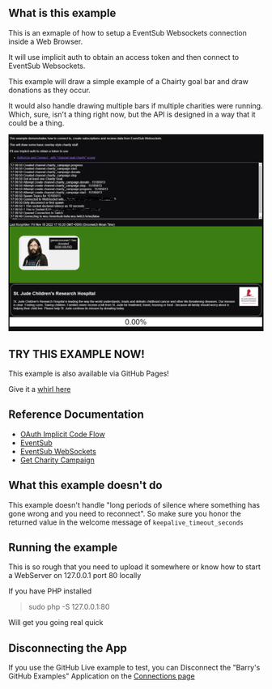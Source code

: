 ## What is this example

This is an exmaple of how to setup a EventSub Websockets connection inside a Web Browser.

It will use implicit auth to obtain an access token and then connect to EventSub Websockets.

This example will draw a simple example of a Chairty goal bar and draw donations as they occur.

It would also handle drawing multiple bars if multiple charities were running.
Which, sure, isn't a thing right now, but the API is designed in a way that it could be a thing.

![A Screenshot](example.png)

## TRY THIS EXAMPLE NOW!

This example is also available via GitHub Pages!

Give it a [whirl here](https://barrycarlyon.github.io/twitch_misc/eventsub/websockets/web/charity/)

## Reference Documentation

- [OAuth Implicit Code Flow](https://dev.twitch.tv/docs/authentication/getting-tokens-oauth#implicit-grant-flow)
- [EventSub](https://dev.twitch.tv/docs/eventsub)
- [EventSub WebSockets](https://dev.twitch.tv/docs/eventsub/handling-websocket-events)
- [Get Charity Campaign](https://dev.twitch.tv/docs/api/reference#get-charity-campaign)

## What this example doesn't do

This example doesn't handle "long periods of silence where something has gone wrong and you need to reconnect".
So make sure you honor the returned value in the welcome message of `keepalive_timeout_seconds`

## Running the example

This is so rough that you need to upload it somewhere or know how to start a WebServer on 127.0.0.1 port 80 locally

If you have PHP installed

> sudo php -S 127.0.0.1:80

Will get you going real quick

## Disconnecting the App

If you use the GitHub Live example to test, you can Disconnect the "Barry's GitHub Examples" Application on the [Connections page](https://www.twitch.tv/settings/connections)
